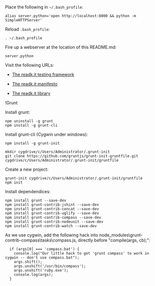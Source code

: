Place the following in <code>~/.bash_profile</code>:

    alias server.python='open http://localhost:8000 && python -m SimpleHTTPServer'

Reload <code>.bash_profile</code>:

    . ~/.bash_profile

Fire up a webserver at the location of this README.md:

    server.python

Visit the following URLs:

* [The readk.it testing framework](http://localhost:8000/OEBPS/readk.it/js/test/)

* [The readk.it manifesto](http://localhost:8000/OEBPS/readk.it/index.html)

* [The readk.it library](http://localhost:8000/OEBPS/readk.it/library/library.html)

!Grunt

Install grunt:

    npm uninstall -g grunt
    npm install -g grunt-cli

Install grunt-cli (Cygwin under windows):

    npm install -g grunt-init

    mkdir cygdrive/c/Users/Administrator/.grunt-init
    git clone https://github.com/gruntjs/grunt-init-gruntfile.git cygdrive/c/Users/Administrator/.grunt-init/gruntfile

Create a new project:

    grunt-init cygdrive/c/Users/Administrator/.grunt-init/gruntfile
    npm init

Install dependendices:

    npm install grunt --save-dev
    npm install grunt-contrib-jshint --save-dev
    npm install grunt-contrib-concat --save-dev
    npm install grunt-contrib-uglify --save-dev
    npm install grunt-contrib-compass --save-dev
    npm install grunt-contrib-nodeunit --save-dev
    npm install grunt-contrib-watch --save-dev

As we use cygwin, add the following hack into node_modules\grunt-contrib-compass\tasks\compass.js, directly before "compile(args, cb);":

      if (args[0] === 'compass.bat') {
        console.log("Our little hack to get 'grunt compass' to work in cygwin -- don't use compass.bat");
        args.shift();
        args.unshift('/usr/bin/compass');
        args.unshift('ruby.exe');
        console.log(args);
      }
